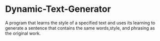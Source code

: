 # Dynamic-Text-Generator

A program that learns the style of a specified text and uses its learning to generate a sentence that contains the same words,style, and phrasing as the original work.
